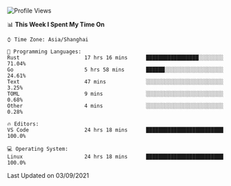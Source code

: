 <!--START_SECTION:waka-->
![Profile Views](http://img.shields.io/badge/Profile%20Views-28-blue)

📊 **This Week I Spent My Time On** 

```text
⌚︎ Time Zone: Asia/Shanghai

💬 Programming Languages: 
Rust                     17 hrs 16 mins      █████████████████░░░░░░░░   71.04% 
Go                       5 hrs 58 mins       ██████░░░░░░░░░░░░░░░░░░░   24.61% 
Text                     47 mins             ░░░░░░░░░░░░░░░░░░░░░░░░░   3.25% 
TOML                     9 mins              ░░░░░░░░░░░░░░░░░░░░░░░░░   0.68% 
Other                    4 mins              ░░░░░░░░░░░░░░░░░░░░░░░░░   0.28%

🔥 Editors: 
VS Code                  24 hrs 18 mins      █████████████████████████   100.0%

💻 Operating System: 
Linux                    24 hrs 18 mins      █████████████████████████   100.0%

```


 Last Updated on 03/09/2021
<!--END_SECTION:waka-->
